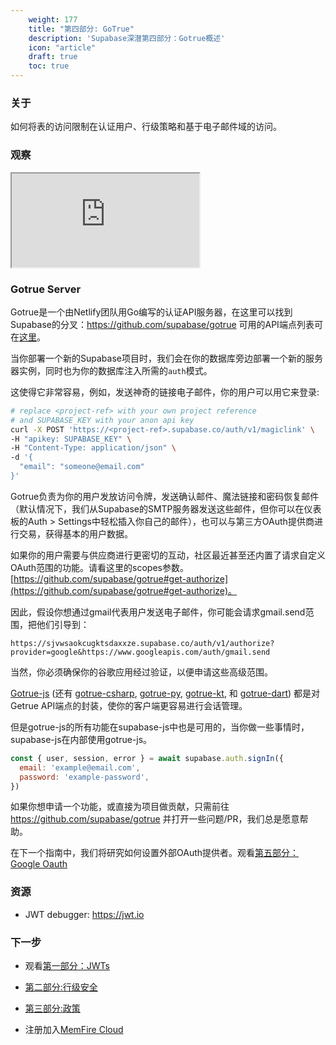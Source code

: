 ```yaml
---
    weight: 177
    title: "第四部分: GoTrue"
    description: 'Supabase深潜第四部分：Gotrue概述'
    icon: "article"
    draft: true
    toc: true
---
```



### 关于

如何将表的访问限制在认证用户、行级策略和基于电子邮件域的访问。

### 观察

<div className="video-container">
  <iframe
    src="https://www.youtube.com/embed/neqfYym_84k"
    frameBorder="1"
    allow="accelerometer; autoplay; clipboard-write; encrypted-media; gyroscope; picture-in-picture"
    allowFullScreen
  ></iframe>
</div>

### Gotrue Server

Gotrue是一个由Netlify团队用Go编写的认证API服务器，在这里可以找到Supabase的分叉：https://github.com/supabase/gotrue
可用的API端点列表可在[这里](https://github.com/supabase/gotrue#endpoints)。

当你部署一个新的Supabase项目时，我们会在你的数据库旁边部署一个新的服务器实例，同时也为你的数据库注入所需的`auth`模式。

这使得它非常容易，例如，发送神奇的链接电子邮件，你的用户可以用它来登录:

```bash
# replace <project-ref> with your own project reference
# and SUPABASE_KEY with your anon api key
curl -X POST 'https://<project-ref>.supabase.co/auth/v1/magiclink' \
-H "apikey: SUPABASE_KEY" \
-H "Content-Type: application/json" \
-d '{
  "email": "someone@email.com"
}'
```

Gotrue负责为你的用户发放访问令牌，发送确认邮件、魔法链接和密码恢复邮件（默认情况下，我们从Supabase的SMTP服务器发送这些邮件，但你可以在仪表板的Auth > Settings中轻松插入你自己的邮件），也可以与第三方OAuth提供商进行交易，获得基本的用户数据。

如果你的用户需要与供应商进行更密切的互动，社区最近甚至还内置了请求自定义OAuth范围的功能。请看这里的scopes参数。[https://github.com/supabase/gotrue#get-authorize](https://github.com/supabase/gotrue#get-authorize)。

因此，假设你想通过gmail代表用户发送电子邮件，你可能会请求gmail.send范围，把他们引导到：

```
https://sjvwsaokcugktsdaxxze.supabase.co/auth/v1/authorize?provider=google&https://www.googleapis.com/auth/gmail.send
```

当然，你必须确保你的谷歌应用经过验证，以便申请这些高级范围。

[Gotrue-js](https://github.com/supabase/gotrue-js) (还有 [gotrue-csharp](https://github.com/supabase/gotrue-csharp), [gotrue-py](https://github.com/j0/gotrue-py), [gotrue-kt](https://github.com/supabase/gotrue-kt), 和 [gotrue-dart](https://github.com/supabase/gotrue-dart)) 都是对Getrue API端点的封装，使你的客户端更容易进行会话管理。

但是gotrue-js的所有功能在supabase-js中也是可用的，当你做一些事情时，supabase-js在内部使用gotrue-js。

```jsx
const { user, session, error } = await supabase.auth.signIn({
  email: 'example@email.com',
  password: 'example-password',
})
```

如果你想申请一个功能，或直接为项目做贡献，只需前往 https://github.com/supabase/gotrue 
并打开一些问题/PR，我们总是愿意帮助。

在下一个指南中，我们将研究如何设置外部OAuth提供者。观看[第五部分：Google Oauth](././learn/auth-deep-dive/auth-google-oauth)

### 资源

- JWT debugger: https://jwt.io​

### 下一步

- 观看[第一部分：JWTs](./auth-deep-dive-jwts) 

- [第二部分:行级安全](./auth-row-level-security)
- [第三部分:政策](./auth-policies)
<!--- [第四部分: GoTrue](../../learn/auth-deep-dive/auth-gotrue)-->
- 注册加入[MemFire Cloud](https://cloud.memfiredb.com/)


